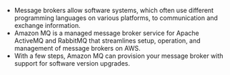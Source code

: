 - Message brokers allow software systems, which often use different programming languages on various platforms, to communication and exchange information.
- Amazon MQ is a managed message broker service for Apache ActiveMQ and RabbitMQ that streamlines setup, operation, and management of message brokers on AWS. 
- With a few steps, Amazon MQ can provision your message broker with support for software version upgrades.